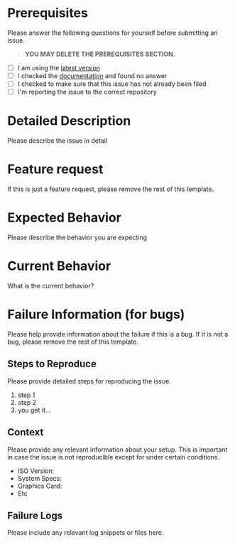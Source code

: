 # Prerequisites

Please answer the following questions for yourself before submitting an issue.
>**YOU MAY DELETE THE PREREQUISITES SECTION.**

- [ ] I am using the [latest version](https://github.com/archcraft-os/releases/releases)
- [ ] I checked the [documentation](https://wiki.archcraft.io) and found no answer
- [ ] I checked to make sure that this issue has not already been filed
- [ ] I'm reporting the issue to the correct repository

# Detailed Description

Please describe the issue in detail

# Feature request

If this is just a feature request, please remove the rest of this template.

# Expected Behavior

Please describe the behavior you are expecting

# Current Behavior

What is the current behavior?

# Failure Information (for bugs)

Please help provide information about the failure if this is a bug. If it is not a bug, please remove the rest of this template.

## Steps to Reproduce

Please provide detailed steps for reproducing the issue.

1. step 1
2. step 2
3. you get it...

## Context

Please provide any relevant information about your setup. This is important in case the issue is not reproducible except for under certain conditions.

* ISO Version:
* System Specs:
* Graphics Card:
* Etc

## Failure Logs

Please include any relevant log snippets or files here.
